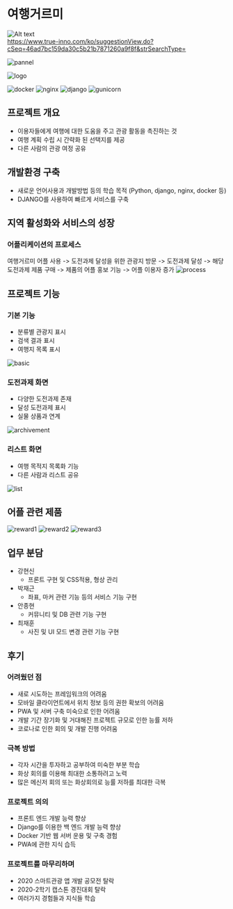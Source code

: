 # 여행거르미


![Alt text](res/app_poster.png)   
https://www.true-inno.com/ko/suggestionView.do?cSeq=46ad7bc159da30c5b21b7871260a9f8f&strSearchType=




![pannel](res/pannel.png)

![logo](res/yeohaeng.png)

![docker](res/docker.png)
![nginx](res/nginx.png)
![django](res/django.png)
![gunicorn](res/gunicorn.png)



## 프로젝트 개요
- 이용자들에게 여행에 대한 도움을 주고 관광 활동을 촉진하는 것
- 여행 계획 수립 시 간략화 된 선택지를 제공
- 다른 사람의 관광 여정 공유
  
## 개발환경 구축 
- 새로운 언어사용과 개발방법 등의 학습 목적 (Python, django, nginx, docker 등)
- DJANGO를 사용하여 빠르게 서비스를 구축 


## 지역 활성화와 서비스의 성장
### 어플리케이션의 프로세스 
여행거르미 어플 사용 -> 도전과제 달성을 위한 관광지 방문 -> 도전과제 달성 -> 해당 도전과제 제품 구매 -> 제품의 어플 홍보 기능 -> 어플 이용자 증가
![process](res/process.png)

## 프로젝트 기능

### 기본 기능
- 분류별 관광지 표시 
- 검색 결과 표시
- 여행지 목록 표시

![basic](res/basic.png)

### 도전과제 화면
- 다양한 도전과제 존재
- 달성 도전과제 표시
- 실물 상품과 연계

![archivement](res/archivement.png)

### 리스트 화면 
- 여행 목적지 목록화 기능
- 다른 사람과 리스트 공유

![list](res/list.png)

## 어플 관련 제품
![reward1](res/reward1.jpg)
![reward2](res/reward2.jpg)
![reward3](res/reward3.jpg)

## 업무 분담
- 강현신 
    - 프론트 구현 및 CSS적용, 형상 관리
- 박재근
    - 좌표, 마커 관련 기능 등의 서비스 기능 구현
- 안종현
    - 커뮤니티 및 DB 관련 기능 구현
- 최재훈
    - 사진 및 UI 모드 변경 관련 기능 구현


## 후기

### 어려웠던 점 
- 새로 시도하는 프레임워크의 어려움
- 모바일 클라이언트에서 위치 정보 등의 권한 확보의 어려움
- PWA 및 서버 구축 미숙으로 인한 어려움
- 개발 기간 장기화 및 거대해진 프로젝트 규모로 인한 능률 저하
- 코로나로 인한 회의 및 개발 진행 어려움

### 극복 방법
- 각자 시간을 투자하고 공부하여 미숙한 부분 학습
- 화상 회의를 이용해 최대한 소통하려고 노력 
- 많은 메신저 회의 또는 화상회의로 능률 저하를 최대한 극복
  
### 프로젝트 의의
- 프론트 엔드 개발 능력 향상 
- Django를 이용한 백 엔드 개발 능력 향상
- Docker 기반 웹 서버 운용 및 구축 경험
- PWA에 관한 지식 습득

### 프로젝트를 마무리하며
- 2020 스마트관광 앱 개발 공모전 탈락
- 2020-2학기 캡스톤 경진대회 탈락
- 여러가지 경험들과 지식들 학습
